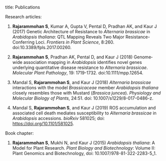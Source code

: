 title: Publications



Research articles:

1. <b>Rajarammohan S</b>, Kumar A, Gupta V, Pental D, Pradhan AK, and Kaur J (2017) Genetic Architecture of Resistance to <i>Alternaria brassicae</i> in <i>Arabidopsis thaliana</i>: QTL Mapping Reveals Two Major Resistance-Conferring Loci. <i>Frontiers in Plant Science</i>, 8:260. doi:10.3389/fpls.2017.00260. 

2. <b>Rajarammohan S</b>, Pradhan AK, Pental D, and Kaur J (2018) Genome‐wide association mapping in <i>Arabidopsis</i> identifies novel genes underlying quantitative disease resistance to <i>Alternaria brassicae</i>. <i>Molecular Plant Pathology</i>, 19: 1719-1732. doi:10.1111/mpp.12654.

3. Mandal S, <b>Rajarammohan S</b>, and Kaur J (2018) <i>Alternaria brassicae</i> interactions with the model <i>Brassicaceae</i> member <i>Arabidopsis thaliana</i> closely resembles those with Mustard (<i>Brassica juncea</i>). <i>Physiology and Molecular Biology of Plants</i>, 24:51. doi: 10.1007/s1229/8-017-0486-z.

4. Mandal S, <b>Rajarammohan S</b>, and Kaur J (2019) ROS accumulation and associated cell death mediates susceptibility to <i>Alternaria brassicae</i> in <i>Arabidopsis</i> accessions. <i>bioRxiv</i> 581025; doi: https://doi.org/10.1101/581025.


Book chapter:

1. <b>Rajarammohan S</b>, Mukhi N, and Kaur J (2015) <i>Arabidopsis thaliana</i>: A Model for Plant Research. <i>Plant Biology and Biotechnology</i>: Volume II: Plant Genomics and Biotechnology, doi: 10.1007/978-81-322-2283-5_1.
